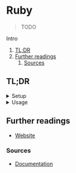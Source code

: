 # Ruby

> TODO

Intro

<!-- Remove this line to uncomment if used
## Table of contents <!-- omit in toc -->

1. [TL;DR](#tldr)
1. [Further readings](#further-readings)
   1. [Sources](#sources)

## TL;DR

<details>
  <summary>Setup</summary>

```sh
apt install 'ruby'
brew install 'ruby'

SSL_CERT_FILE='path/to/ssl.cert'
```

</details>

<details>
  <summary>Usage</summary>

```sh
# Check file syntax.
# Does *not* run the code.
ruby -c '/etc/gitlab/gitlab.rb'

# Create ruby gems from code.
gem build

# Unpack gems into code.
gem unpack 'logstash-filter-custom-0.1.2.gem'
```

</details>

<!-- Uncomment if used
<details>
  <summary>Real world use cases</summary>

```sh
```

</details>
-->

## Further readings

- [Website]

### Sources

- [Documentation]

<!--
  Reference
  ═╬═Time══
  -->

<!-- In-article sections -->
<!-- Knowledge base -->
<!-- Files -->
<!-- Upstream -->
[documentation]: https://docs.ruby-lang.org/en/master/
[website]: https://www.ruby-lang.org/en/

<!-- Others -->
